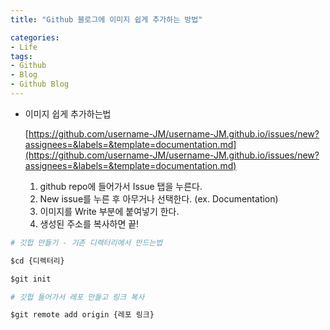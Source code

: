 ```yaml
---
title: "Github 블로그에 이미지 쉽게 추가하는 방법"

categories:
- Life
tags:
- Github
- Blog
- Github Blog
---
```



- 이미지 쉽게 추가하는법

    [https://github.com/username-JM/username-JM.github.io/issues/new?assignees=&labels=&template=documentation.md](https://github.com/username-JM/username-JM.github.io/issues/new?assignees=&labels=&template=documentation.md)

    1. github repo에 들어가서 Issue 탭을 누른다.
    2. New issue를 누른 후 아무거나 선택한다. (ex. Documentation)
    3. 이미지를 Write 부분에 붙여넣기 한다.
    4. 생성된 주소를 복사하면 끝!



```python
# 깃헙 만들기 - 기존 디렉터리에서 만드는법

$cd {디렉터리}

$git init

# 깃헙 들어가서 레포 만들고 링크 복사

$git remote add origin {레포 링크}
```